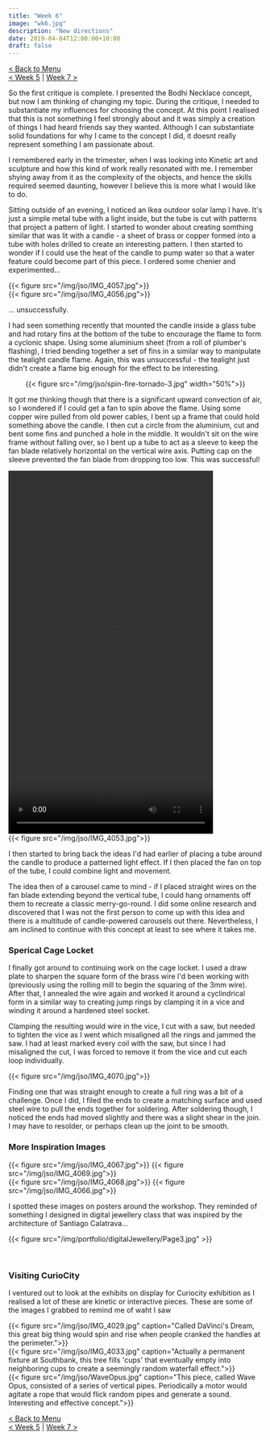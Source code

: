 ```yaml
---
title: "Week 6"
image: "wk6.jpg"
description: "New directions"
date: 2019-04-04T12:00:00+10:00
draft: false
---
```

[< Back to Menu](/jso/)  
[< Week 5](/jso/week05) | [Week 7 >](/jso/week07)




So the first critique is complete.  I presented the Bodhi Necklace concept, but now I am thinking of changing my topic.  During the critique, I needed to substantiate my influences for choosing the concept.  At this point I realised that this is not something I feel strongly about and it was simply a creation of things I had heard friends say they wanted.  Although I can substantiate solid foundations for why I came to the concept I did, it doesnt really represent something I am passionate about.

I remembered early in the trimester, when I was looking into Kinetic art and sculpture and how this kind of work really resonated with me.  I remember shying away from it as the complexity of the objects, and hence the skills required seemed daunting, however I believe this is more what I would like to do.

Sitting outside of an evening, I noticed an Ikea outdoor solar lamp I have.  It's just a simple metal tube with a light inside, but the tube is cut with patterns that project a pattern of light.  I started to wonder about creating somthing similar that was lit with a candle - a sheet of brass or copper formed into a tube with holes drilled to create an interesting pattern.  I then started to wonder if I could use the heat of the candle to pump water so that a water feature could become part of this piece.  I ordered some chenier and experimented...

<div class="row">
    <div class="6u 12u$(medium)">
        {{< figure src="/img/jso/IMG_4057.jpg">}}
    </div>
    <div class="6u 12u$(medium)">
        {{< figure src="/img/jso/IMG_4056.jpg">}}
    </div>
</div>

... unsuccessfully.

I had seen something recently that mounted the candle inside a glass tube and had rotary fins at the bottom of the tube to encourage the flame to form a cyclonic shape.  Using some aluminium sheet (from a roll of plumber's flashing), I tried bending together a set of fins in a similar way to manipulate the tealight candle flame.  Again, this was unsuccessful - the tealight just didn't create a flame big enough for the effect to be interesting.

<center> {{< figure src="/img/jso/spin-fire-tornado-3.jpg" width="50%">}} </center>

It got me thinking though that there is a significant upward convection of air, so I wondered if I could get a fan to spin above the flame.  Using some copper wire pulled from old power cables, I bent up a frame that could hold something above the candle.  I then cut a circle from the aluminium, cut and bent some fins and punched a hole in the middle.  It wouldn't sit on the wire frame without falling over, so I bent up a tube to act as a sleeve to keep the fan blade relatively horizontal on the vertical wire axis.  Putting  cap on the sleeve prevented the fan blade from dropping too low.  This was successful!

<div class="row">
    <div class="6u 12u$(medium)">
        <video width="406" height="720" controls>
            <source src="/img/jso/IMG_4050.mp4" type="video/mp4">
        Your browser does not support the video tag.
        </video>
    </div>
    <div class="6u 12u$(medium)">
        {{< figure src="/img/jso/IMG_4053.jpg">}}
    </div>
</div>

I then started to bring back the ideas I'd had earlier of placing a tube around the candle to produce a patterned light effect.  If I then placed the fan on top of the tube, I could combine light and movement.

The idea then of a carousel came to mind - if I placed straight wires on the fan blade extending beyond the vertical tube, I could hang ornaments off them to recreate a classic merry-go-round.  I did some online research and discovered that I was not the first person to come up with this idea and there is a multitude of candle-powered carousels out there.  Nevertheless, I am inclined to continue with this concept at least to see where it takes me.


### Sperical Cage Locket
I finally got around to continuing work on the cage locket.  I used a draw plate to sharpen the square form of the brass wire I'd been working with (previously using the rolling mill to begin the squaring of the 3mm wire).  After that, I annealed the wire again and worked it around a cyclindrical form in a similar way to creating jump rings by clamping it in a vice and winding it around a hardened steel socket. 

Clamping the resulting would wire in the vice, I cut with a saw, but needed to tighten the vice as I went which misaligned all the rings and jammed the saw.  I had at least marked every coil with the saw, but since I had misaligned the cut, I was forced to remove it from the vice and cut each loop individually.

{{< figure src="/img/jso/IMG_4070.jpg">}}

Finding one that was straight enough to create a full ring was a bit of a challenge.  Once I did, I filed the ends to create a matching surface and used steel wire to pull the ends together for soldering.  After soldering though, I noticed the ends had moved slightly and there was a slight shear in the join.  I may have to resolder, or perhaps clean up the joint to be smooth.

### More Inspiration Images

<div class="row">
    <div class="6u 12u$(medium)">
        {{< figure src="/img/jso/IMG_4067.jpg">}}
        {{< figure src="/img/jso/IMG_4069.jpg">}}
    </div>
    <div class="6u 12u$(medium)">
        {{< figure src="/img/jso/IMG_4068.jpg">}}
        {{< figure src="/img/jso/IMG_4066.jpg">}}
    </div>
</div>

I spotted these images on posters around the workshop.  They reminded of something I designed in digital jewellery class that was inspired by the architecture of Santiago Calatrava...

{{< figure src="/img/portfolio/digitalJewellery/Page3.jpg" >}}

<br>

### Visiting CurioCity

I ventured out to look at the exhibits on display for Curiocity exhibition as I realised a lot of these are kinetic or interactive pieces.  These are some of the images I grabbed to remind me of waht I saw

<div class="row">
    <div class="4u 12u$(medium)">
        {{< figure src="/img/jso/IMG_4029.jpg" caption="Called DaVinci's Dream, this great big thing would spin and rise when people cranked the handles at the perimeter.">}}
    </div>
    <div class="4u 12u$(medium)">
        {{< figure src="/img/jso/IMG_4033.jpg" caption="Actually a permanent fixture at Southbank, this tree fills 'cups' that eventually empty into neighboring cups to create a seemingly random waterfall effect.">}}
    </div>
    <div class="4u 12u$(medium)">
        {{< figure src="/img/jso/WaveOpus.jpg" caption="This piece, called Wave Opus, consisted of a series of vertical pipes.  Periodically a motor would agitate a rope that would flick random pipes and generate a sound.  Interesting and effective concept.">}}
    </div>
</div>

[< Back to Menu](/jso/)  
[< Week 5](/jso/week05) | [Week 7 >](/jso/week07)

